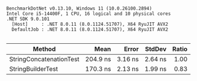 ```

BenchmarkDotNet v0.13.10, Windows 11 (10.0.26100.2894)
Intel Core i5-14400F, 1 CPU, 16 logical and 10 physical cores
.NET SDK 9.0.101
  [Host]     : .NET 8.0.11 (8.0.1124.51707), X64 RyuJIT AVX2
  DefaultJob : .NET 8.0.11 (8.0.1124.51707), X64 RyuJIT AVX2


```
| Method                  | Mean     | Error   | StdDev  | Ratio |
|------------------------ |---------:|--------:|--------:|------:|
| StringConcatenationTest | 204.9 ns | 3.16 ns | 2.64 ns |  1.00 |
| StringBuilderTest       | 170.3 ns | 2.13 ns | 1.99 ns |  0.83 |
